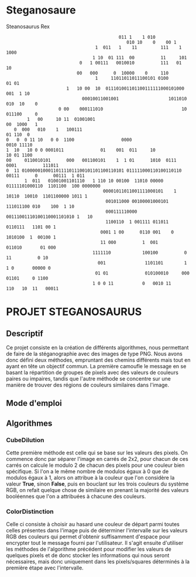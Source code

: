 # Steganosaure
Steanosaurus Rex

	                                           011 1    1 010                                          
	                                              010 10    0    00 1                                   
	                                  1  011   1    11         111    1 1000                            
	                                 1 10  01 111  00          11     101                               
	                            0   1 00111   0010010          111   01   10                            
	                           00   000      0  10000    0     110                                      
	                                  1     11011011011100101 0100          01 01                       
	                       1   10 00  10  011101001101100111111000101000    001  1 10                   
	                             00010011001001                   1011010 010  10    0                  
	                    0 00    000111010                              10 011100     0                  
	        1   00     10 11  01001001                                   00  1000   1                   
	   0  000   010    1   100111                                               01 110  0               
	0   0  0 11 10   0 0  1100                  0000                             0010 11110             
	1  10   10 0 0 0001011              01    001  011     10                     10 01 1100            
	00     0110010101      000   001100101    1  1 01      1010  0111    0001          111011           
	0  11 010000010001101111011100101101100110101 011111000110100110110  00111      0      00111  1 011 
	       1  011   01001001101110   1 110 10 00100  11010 00000   01111101000110  1101100  100 0000000 
	                                     00001011011001111000101    1   10110  10010  1101100000 1011 1 
	                                      001011000 00100001000101      111011100 010    100  1 10      
	                                      000111110000  00111001110100110001101010 1   10               
	                                      1100110  1 001111 011011  0110111   1101 00 1                 
	                                    0001 1 00      0110 001    0 1010100  1  00100 1                
	                                    11 000          1  001       011010       01 000                
	                                 1111110            100100          0 11          0 10              
	                                   001               1101101        1 1 0       00000 0             
	                                  01 01              010100010     000 01101     0 1100             
	                                 1 0 0 11           0   0010 11     110   10  11   00011           
                                 
 # PROJET STEGANOSAURUS
 
 ## Descriptif
 Ce projet consiste en la création de différents algorithmes, nous permettant de faire de la stéganographie avec des images de type PNG. Nous avons donc défini deux méthodes, empruntant des chemins différents mais tout en ayant en tête un objectif commun. La première camoufle le message en se basant la répartition de groupes de pixels avec des valeurs de couleurs paires ou impaires, tandis que l'autre méthode se concentre sur une manière de trouver des régions de couleurs similaires dans l'image.
 
 ## Mode d'emploi
 
 
 ## Algorithmes
 
 
 ### CubeDilution
 Cette première méthode est celle qui se base sur les valeurs des pixels.
 On commence donc par séparer l'image en carrés de 2x2, pour chacun de ces carrés on calcule le modulo 2 de chacun des pixels pour une couleur bien spécifique. Si l'on a le même nombre de modulos égaux à 0 que de modulos égaux à 1, alors on attribue à la couleur que l'on considère la valeur **True**, sinon **False**, puis en bouclant sur les trois couleurs du système RGB, on refait quelque chose de similaire en prenant la majorité des valeurs booléennes que l'on a attribuées à chacune des couleurs.
 
 ### ColorDistinction
 Celle ci consiste à choisir au hasard une couleur de départ parmi toutes celles présentes dans l'image puis de déterminer l'intervalle sur les valeurs RGB des couleurs qui permet d'obtenir suffisamment d'espace pour encrypter tout le message fourni par l'utilisateur. Il s'agit ensuite d'utiliser les méthodes de l'algorithme précédent pour modifier les valeurs de quelques pixels et de donc stocker les informations qui nous seront nécessaires, mais donc uniquement dans les pixels/squares déterminés à la première étape avec l'intervalle.